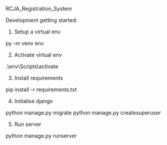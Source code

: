 RCJA_Registration_System

Development getting started:

1. Setup a virtual env

py -m venv env

2. Activate virtual env

.\env\Scripts\activate

3. Install requirements

pip install -r requirements.txt

4. Initialise django

python manage.py migrate
python manage.py createsuperuser

5. Run server

python manage.py runserver


